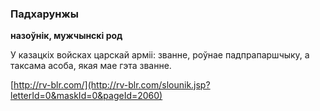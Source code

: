 ### Падхарунжы
**назоўнік, мужчынскі род**

У казацкіх войсках царскай арміі: званне, роўнае падпрапаршчыку, а таксама асоба, якая мае гэта званне.

<a rel="author">[http://rv-blr.com/](http://rv-blr.com/slounik.jsp?letterId=0&maskId=0&pageId=2060)</a>
